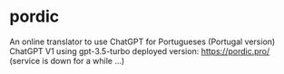 # pordic
An online translator to use ChatGPT for Portugueses (Portugal version)
ChatGPT V1 using gpt-3.5-turbo
deployed version: https://pordic.pro/ (service is down for a while ...)
